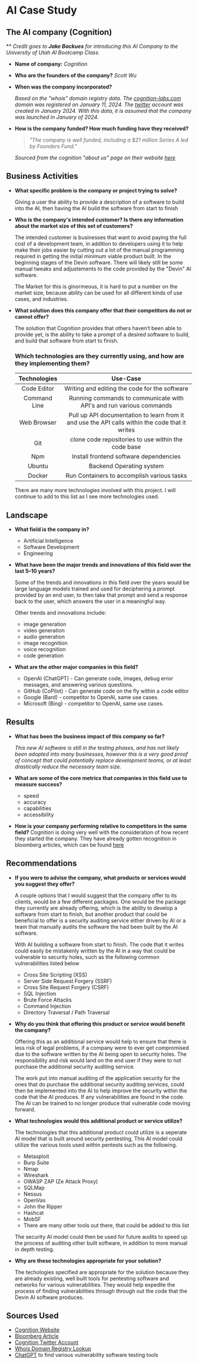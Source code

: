 # AI Case Study

## The AI company (Cognition)

** *Credit goes to **Jake Backues** for introducing this AI Company to the University of Utah AI Bootcamp Class.*

* **Name of company:** *Cognition*

* **Who are the founders of the company?** *Scott Wu*

* **When was the company incorporated?** 

  *Based on the "whois" domain registry data. The [cognition-labs.com](https://cognition-labs.com) domain was registered on January 11, 2024. The [twitter](https://twitter.com/cognition_labs) account was created in January 2024. With this data, it is assumed that the company was launched in January of 2024.*

* **How is the company funded? How much funding have they received?**

  >*"The company is well funded, including a $21 million Series A led by Founders Fund."*
  
  *Sourced from the cognition "about us" page on their website [here](https://www.cognition-labs.com/introducing-devin)*

## Business Activities

* **What specific problem is the company or project trying to solve?**
 
  Giving a user the ability to provide a description of a software to build into the AI, then having the AI build the software from start to finish


* **Who is the company's intended customer? Is there any information about the market size of this set of customers?**
  
  The intended customer is businesses that want to avoid paying the full cost of a development team, in addition to developers using it to help make their jobs easier by cutting out a lot of the manual programming required in getting the initial minimum viable product built. In the beginning stages of the Devin software. There will likely still be some manual tweaks and adjustements to the code provided by the "Devin" AI software. 

  The Market for this is ginormeous, it is hard to put a number on the market size, because ability can be used for all different kinds of use cases, and industries.  

* **What solution does this company offer that their competitors do not or cannot offer?**

  The solution that Cognition provides that others haven’t been able to provide yet, is the ability to take a prompt of a desired software to build, and build that software from start to finish. 
  ### Which technologies are they currently using, and how are they implementing them?
  

  | **Technologies** | **Use-Case** |
  | :---: | :---: |
  | Code Editor |  Writing and editing the code for the software |
  | Command Line | Running commands to communicate with API's and run various commands |
  | Web Browser | Pull up API documentation to learn from it and use the API calls within the code that it writes |
  | Git | clone code repositories to use within the code base |
  | Npm | Install frontend software dependencies |
  | Ubuntu | Backend Operating system | 
  | Docker | Run Containers to accomplish various tasks |
  
  There are many more technologies involved with this project. I will continue to add to this list as I see more technologies used. 


## Landscape

* **What field is the company in?**
  * Artificial Intelligence 
  * Software Development 
  * Engineering

* **What have been the major trends and innovations of this field over the last 5&ndash;10 years?**

  Some of the trends and innovations in this field over the years would be large language models trained and used for deciphering a prompt provided by an end user, to then take that prompt and send a response back to the user, which answers the user in a meaningful way. 

  Other trends and innovations include:
    * image generation 
    * video generation 
    * audio generation 
    * image recognition 
    * voice recognition
    * code generation 

* **What are the other major companies in this field?**
  * OpenAI (ChatGPT) - Can generate code, images, debug error messages, and answering various questions. 
  * GitHub (CoPilot) - Can generate code on the fly within a code editor
  * Google (Bard) - competitor to OpenAI, same use cases.
  *  Microsoft (Bing) - competitor to OpenAI, same use cases. 

## Results

* **What has been the business impact of this company so far?**

  *This new AI software is still in the testing phases, and has not likely been adopted into many businesses, however this is a very good proof of concept that could potentially replace development teams, or at least drastically reduce the necessary team size.*

* **What are some of the core metrics that companies in this field use to measure success?**
  * speed
  * accuracy
  * capabilities
  * accessibility

* **How is your company performing relative to competitors in the same field?**
  Cognition is doing very well with the consideration of how recent they started the company. They have already gotten recognition in bloomberg articles, which can be found [here](https://www.bloomberg.com/news/articles/2024-03-12/cognition-ai-is-a-peter-thiel-backed-coding-assistant)


## Recommendations

* **If you were to advise the company, what products or services would you suggest they offer?**

    A couple options that I would suggest that the company offer to its clients, would be a few different packages. One would be the package they currently are already offering, which is the ability to develop a software from start to finish, but another product that could be beneficial to offer is a security auditing service either driven by AI or a team that manually audits the software the had been built by the AI software. 

    With AI building a software from start to finish. The code that it writes could easily be mistakenly written by the AI in a way that could be vulnerable to security holes, such as the following common vulnerabilities listed below
  
    * Cross Site Scripting (XSS)
    * Server Side Request Forgery (SSRF) 
    * Cross Site Request Forgery (CSRF)
    * SQL Injection
    * Brute Force Attacks
    * Command Injection
    * Directory Traversal / Path Traversal

* **Why do you think that offering this product or service would benefit the company?**

   Offering this as an additional service would help to ensure that there is less risk of legal problems, if a company were to ever get compromised due to the software written by the AI being open to security holes. The responsibility and risk would land on the end user if they were to not purchase the additional security auditing service. 

   The work put into manual auditing of the application security for the ones that do purchase the additional security auditing services, could then be implemented into the AI to help improve the security within the code that the AI produces. If any vulnerabilities are found in the code. The AI can be trained to no longer produce that vulnerable code moving forward.

* **What technologies would this additional product or service utilize?**

  The technologies that this additional product could utilize is a seperate AI model that is built around security pentesting, This AI model could utilize the various tools used within pentests such as the following.
  
    * Metasploit
    * Burp Suite
    * Nmap
    * Wireshark
    * OWASP ZAP (Ze Attack Proxy)
    * SQLMap
    * Nessus
    * OpenVas
    * John the Ripper
    * Hashcat
    * MobSF
    * There are many other tools out there, that could be added to this list

  The security AI model could then be used for future audits to speed up the process of auditing other built software, in addition to more manual in depth testing.   

* **Why are these technologies appropriate for your solution?**

  The techologies specified are appropriate for the solution because they are already existing, well built tools for pentesting software and networks for various vulnerabilities. They would help expedite the process of finding vulnerabilities through through out the code that the Devin AI software produces. 

## Sources Used

* [Cognition Website](https://www.cognition-labs.com/)
* [Bloomberg Article](https://www.bloomberg.com/news/articles/2024-03-12/cognition-ai-is-a-peter-thiel-backed-coding-assistant)
* [Cognition Twitter Account](https://twitter.com/cognition_labs)
* [Whois Domain Registry Lookup](https://www.whois.com/whois/cognition-labs.com)
* [ChatGPT](https://chat.openai.com) to find various vulnerability software testing tools